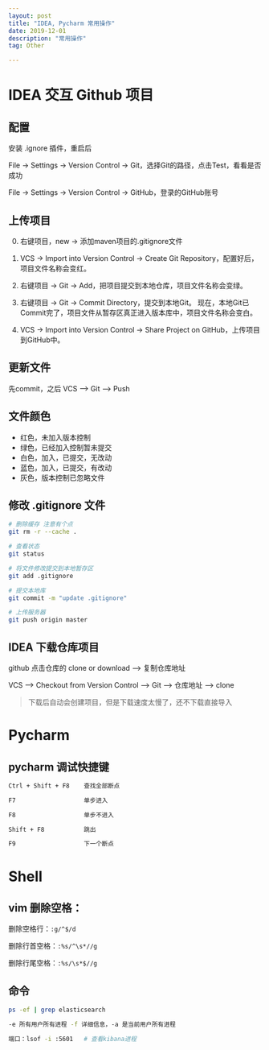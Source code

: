 ```yaml
---
layout: post
title: "IDEA, Pycharm 常用操作"
date: 2019-12-01
description: "常用操作"
tag: Other

---
```



# IDEA 交互 Github 项目

## 配置

安装 .ignore 插件，重启后

File → Settings → Version Control → Git，选择Git的路径，点击Test，看看是否成功

File → Settings → Version Control → GitHub，登录的GitHub账号

## 上传项目

0. 右键项目，new → 添加maven项目的.gitignore文件 

1. VCS → Import into Version Control → Create Git Repository，配置好后，项目文件名称会变红。

2. 右键项目 → Git → Add，把项目提交到本地仓库，项目文件名称会变绿。

3. 右键项目 → Git → Commit Directory，提交到本地Git。 现在，本地Git已Commit完了，项目文件从暂存区真正进入版本库中，项目文件名称会变白。

4. VCS → Import into Version Control → Share Project on GitHub，上传项目到GitHub中。


## 更新文件

先commit，之后 VCS --> Git --> Push 



## 文件颜色

- 红色，未加入版本控制
- 绿色，已经加入控制暂未提交
- 白色，加入，已提交，无改动
- 蓝色，加入，已提交，有改动
- 灰色，版本控制已忽略文件


## 修改 .gitignore 文件

```sh
# 删除缓存 注意有个点
git rm -r --cache .

# 查看状态
git status

# 将文件修改提交到本地暂存区
git add .gitignore

# 提交本地库
git commit -m "update .gitignore"

# 上传服务器
git push origin master
```


## IDEA 下载仓库项目

github 点击仓库的 clone or download --> 复制仓库地址

VCS --> Checkout from Version Control --> Git --> 仓库地址 --> clone 

> 下载后自动会创建项目，但是下载速度太慢了，还不下载直接导入



# Pycharm

## pycharm 调试快捷键

```sh
Ctrl + Shift + F8    查找全部断点

F7                   单步进入

F8                   单步不进入

Shift + F8           跳出

F9                   下一个断点
```





# Shell


## vim 删除空格：

删除空格行：`:g/^$/d`

删除行首空格：`:%s/^\s*//g`

删除行尾空格：`:%s/\s*$//g`


## 命令

```sh
ps -ef | grep elasticsearch

-e 所有用户所有进程 -f 详细信息，-a 是当前用户所有进程

端口：lsof -i :5601   # 查看kibana进程

```

